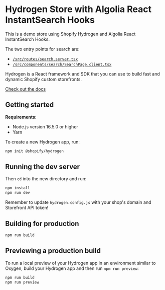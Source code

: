 # Hydrogen Store with Algolia React InstantSearch Hooks

This is a demo store using Shopify Hydrogen and Algolia React InstantSearch Hooks.

The two entry points for search are:

- [`/src/routes/search.server.tsx`](/src/routes/search.server.tsx)
- [`/src/components/search/SearchPage.client.tsx`](/src/components/search/SearchPage.client.tsx)

Hydrogen is a React framework and SDK that you can use to build fast and dynamic Shopify custom storefronts.

[Check out the docs](https://shopify.dev/custom-storefronts/hydrogen)

## Getting started

**Requirements:**

- Node.js version 16.5.0 or higher
- Yarn

To create a new Hydrogen app, run:

```bash
npm init @shopify/hydrogen
```

## Running the dev server

Then `cd` into the new directory and run:

```bash
npm install
npm run dev
```

Remember to update `hydrogen.config.js` with your shop's domain and Storefront API token!

## Building for production

```bash
npm run build
```

## Previewing a production build

To run a local preview of your Hydrogen app in an environment similar to Oxygen, build your Hydrogen app and then run `npm run preview`:

```bash
npm run build
npm run preview
```
